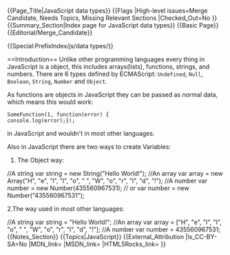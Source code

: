 {{Page_Title|JavaScript data types}}
{{Flags
|High-level issues=Merge Candidate, Needs Topics, Missing Relevant Sections
|Checked_Out=No
}}
{{Summary_Section|Index page for JavaScript data types}}
{{Basic Page}}
{{Editorial/Merge_Candidate}}

{{Special:PrefixIndex/js/data types/}}

==Introduction==
Unlike other programming languages every thing in JavaScript is a object, this includes arrays(lists), functions, strings, and numbers. There are 6 types defined by ECMAScript: <code>Undefined</code>, <code>Null</code>, <code>Boolean</code>, <code>String</code>, <code>Number</code> and <code>Object</code>.

As functions are objects in JavaScript they can be passed as normal data, which means this would work:

<code>SomeFunction(1, function(error) { console.log(error);});</code>

in JavaScript and wouldn't in most other languages.

Also in JavaScript there are two ways to create Variables:

1. The Object way:
<Syntaxhighlight lang="javascript">
//A string
var string = new String("Hello World!");
//An array
var array = new Array("H", "e", "l", "l", "o", " ", "W", "o", "r", "l", "d", "!");
//A number
var number = new Number(435560967531);
// or 
var number = new Number("435560967531");
</Syntaxhighlight>

2.The way used in most other languages:

<Syntaxhighlight lang="javascript">
//A string
var string = "Hello World!";
//An array
var array = ["H", "e", "l", "l", "o", " ", "W", "o", "r", "l", "d", "!"];
//A number
var number = 435560967531;

</Syntaxhighlight>
{{Notes_Section}}
{{Topics|JavaScript}}
{{External_Attribution
|Is_CC-BY-SA=No
|MDN_link=
|MSDN_link=
|HTML5Rocks_link=
}}